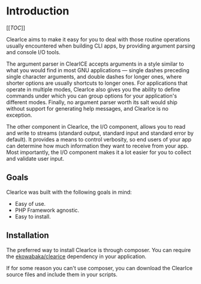 Introduction
============

[[_TOC_]]


ClearIce aims to make it easy for you to deal with those routine operations usually encountered when building CLI apps, by providing argument parsing and console I/O tools. 

The argument parser in ClearICE accepts arguments in a style similar to what you would find in most GNU  applications &mdash; single dashes preceding single character arguments, and double dashes for longer ones, where shorter options are usually shortcuts to longer ones. For applications that operate in multiple modes, ClearIce also gives you the ability to define commands under which you can group options for your application's different modes. Finally, no argument parser worth its salt would ship without support for generating help messages, and ClearIce is no exception.

The other component in ClearIce, the I/O component, allows you to read and write to streams (standard output, standard input and standard error by default). It provides a means to control verbosity, so end users of your app can determine how much information they want to receive from your app. Most importantly, the I/O component makes it a lot easier for you to collect and validate user input. 

Goals
-----
ClearIce was built with the following goals in mind:

 - Easy of use.
 - PHP Framework agnostic.
 - Easy to install.

Installation
------------
The preferred way to install ClearIce is through composer. You can require the [ekowabaka/clearice](http://packagist.org/packages/ekowabaka/clearice) dependency in your application.

If for some reason you can't use composer, you can download the ClearIce source files and include them in your scripts.

